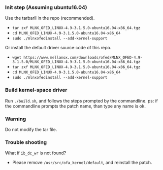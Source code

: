 ### Init step (Assuming ubuntu16.04)
Use the tarbarll in the repo (recommended). 
- `tar zxf MLNX_OFED_LINUX-4.9-3.1.5.0-ubuntu16.04-x86_64.tgz`
- `cd MLNX_OFED_LINUX-4.9-3.1.5.0-ubuntu16.04-x86_64 `
- `sudo ./mlnxofedinstall --add-kernel-support`

Or install the default driver source code of this repo. 
- `wget https://www.mellanox.com/downloads/ofed/MLNX_OFED-4.9-3.1.5.0/MLNX_OFED_LINUX-4.9-3.1.5.0-ubuntu16.04-x86_64.tgz`
- `tar zxf MLNX_OFED_LINUX-4.9-3.1.5.0-ubuntu16.04-x86_64.tgz`
- `cd MLNX_OFED_LINUX-4.9-3.1.5.0-ubuntu16.04-x86_64 `
- `sudo ./mlnxofedinstall --add-kernel-support`

### Build kernel-space driver
Run `./build.sh`, and follows the steps prompted by the commandline.
ps: if the commandline prompts the patch name, than type any name is ok.

### Warning
Do not modify the tar file.

### Trouble shooting
What if `ib_dc_wr` is not found? 
- Please remove `/usr/src/ofa_kernel/default`, and reinstall the patch. 
